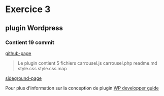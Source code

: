 # Exercice 3 
## plugin Wordpress
### Contient 19 commit

[github-page](https://github.com/LaetiJSTE/31w-extension-tp1/tree/tp1)
>Le plugin contient 5 fichiers
carrousel.js
carrousel.php
readme.md
style.css
style.css.map

[sideground-page](http://eddym96.sg-host.com/description-du-cours-582-1m1-creation-video/)


Pour plus d'information sur la conception de plugin
[WP developper guide](https://developper.wordpress.org/plugins)
